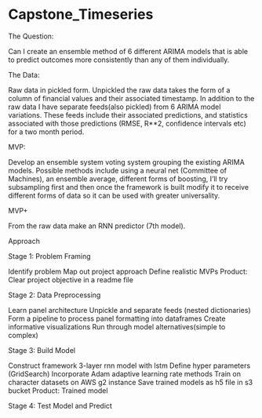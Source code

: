 # Capstone_Timeseries


The Question: 

Can I create an ensemble method of 6 different ARIMA models that is able to predict outcomes  more consistently than any of them individually.

The Data: 

Raw data in pickled form. Unpickled the raw data takes the form of a column of financial values and their associated timestamp. In addition to the raw data I have separate feeds(also pickled) from 6 ARIMA model variations.  These feeds include their associated predictions, and statistics associated with those predictions (RMSE, R**2, confidence intervals etc) for a two month period.

MVP: 

Develop an ensemble system voting system grouping the existing ARIMA models. Possible methods include using a neural net (Committee of Machines), an ensemble average, different forms of boosting, I’ll try subsampling first and then once the framework is built modify it to receive different forms of data so it can be used with greater universality.

MVP+  

From the raw data make an RNN predictor (7th model).

Approach

Stage 1: Problem Framing

Identify problem
Map out project approach
Define realistic MVPs
Product: Clear project objective in a readme file

Stage 2: Data Preprocessing

Learn panel architecture
Unpickle and separate feeds (nested dictionaries)
Form a pipeline to process panel formatting into dataframes
Create informative visualizations
Run through model alternatives(simple to complex)

Stage 3: Build Model

Construct framework 3-layer rnn model with lstm
Define hyper parameters (GridSearch)
Incorporate Adam adaptive learning rate methods
Train on character datasets on AWS g2 instance
Save trained models as h5 file in s3 bucket
Product: Trained model

Stage 4: Test Model and Predict
